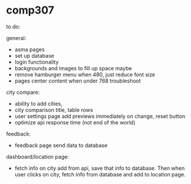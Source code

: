 # comp307

to do: 

general:
- asma pages
- set up database
- login functionality
- backgrounds and images to fill up space maybe
- remove hamburger menu when 480, just reduce font size
- pages center content when under 768 troubleshoot

city compare:
- ability to add cities, 
- city comparison title, table rows
- user settings page add previews immediately on change, reset button
- optimize api response time (not end of the world)

feedback:
- feedback page send data to database

dashboard/location page:
- fetch info on city add from api, save that info to database. Then when user clicks on city, fetch info from database and add to location page.


